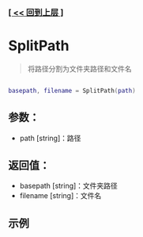 ### [[ << 回到上层 ]](README.md)

# SplitPath

> 将路径分割为文件夹路径和文件名

```lua

basepath, filename = SplitPath(path)

```

## 参数：

+ path [string]：路径

## 返回值：

+ basepath [string]：文件夹路径
+ filename [string]：文件名

## 示例

```lua

```